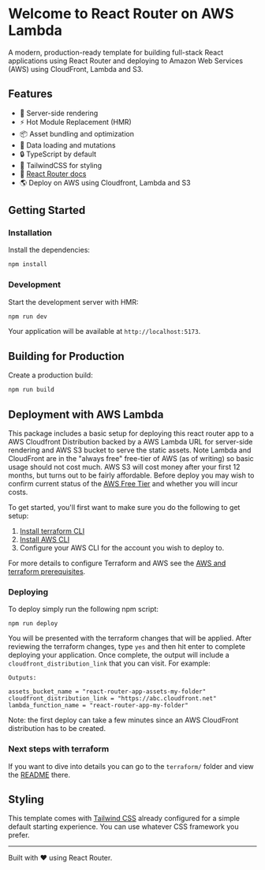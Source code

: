 # Welcome to React Router on AWS Lambda

A modern, production-ready template for building full-stack React applications using React Router and deploying to Amazon Web Services (AWS) using CloudFront, Lambda and S3.

## Features

- 🚀 Server-side rendering
- ⚡️ Hot Module Replacement (HMR)
- 📦 Asset bundling and optimization
- 🔄 Data loading and mutations
- 🔒 TypeScript by default
- 🎉 TailwindCSS for styling
- 📖 [React Router docs](https://reactrouter.com/)
- 🌎 Deploy on AWS using Cloudfront, Lambda and S3

## Getting Started

### Installation

Install the dependencies:

```bash
npm install
```

### Development

Start the development server with HMR:

```bash
npm run dev
```

Your application will be available at `http://localhost:5173`.

## Building for Production

Create a production build:

```bash
npm run build
```

## Deployment with AWS Lambda

This package includes a basic setup for deploying this react router app to a AWS Cloudfront Distribution backed by a AWS Lambda URL for server-side rendering and AWS S3 bucket to serve the static assets. Note Lambda and CloudFront are in the "always free" free-tier of AWS (as of writing) so basic usage should not cost much. AWS S3 will cost money after your first 12 months, but turns out to be fairly affordable. Before deploy you may wish to confirm current status of the [AWS Free Tier](https://aws.amazon.com/free/) and whether you will incur costs.

To get started, you'll first want to make sure you do the following to get setup:

1. [Install terraform CLI](https://developer.hashicorp.com/terraform/tutorials/aws-get-started/install-cli#install-terraform)
2. [Install AWS CLI](https://docs.aws.amazon.com/cli/latest/userguide/install-cliv2.html)
3. Configure your AWS CLI for the account you wish to deploy to.

For more details to configure Terraform and AWS see the [AWS and terraform prerequisites](https://developer.hashicorp.com/terraform/tutorials/aws-get-started/aws-build#prerequisites).

### Deploying

To deploy simply run the following npm script:

```
npm run deploy
```

You will be presented with the terraform changes that will be applied. After reviewing the terraform changes, type `yes` and then hit enter to complete deploying your application. Once complete, the output will include a `cloudfront_distribution_link` that you can visit. For example:

```
Outputs:

assets_bucket_name = "react-router-app-assets-my-folder"
cloudfront_distribution_link = "https://abc.cloudfront.net"
lambda_function_name = "react-router-app-my-folder"
```

Note: the first deploy can take a few minutes since an AWS CloudFront distribution has to be created.

### Next steps with terraform

If you want to dive into details you can go to the `terraform/` folder and view the [README](./terraform/README.md) there.

## Styling

This template comes with [Tailwind CSS](https://tailwindcss.com/) already configured for a simple default starting experience. You can use whatever CSS framework you prefer.

---

Built with ❤️ using React Router.
